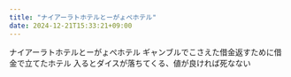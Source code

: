 ```yaml
---
title: "ナイアーラトホテルとーがょぺホテル"
date: 2024-12-21T15:33:21+09:00
---
```

ナイアーラトホテルとーがょぺホテル
ギャンブルでこさえた借金返すために借金で立てたホテル
入るとダイスが落ちてくる、値が良ければ死なない
